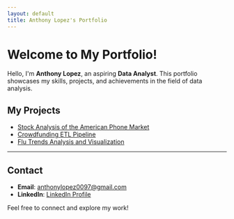 ```yaml
---
layout: default
title: Anthony Lopez's Portfolio
---
```


# Welcome to My Portfolio!

Hello, I'm **Anthony Lopez**, an aspiring **Data Analyst**. This portfolio showcases my skills, projects, and achievements in the field of data analysis.

## My Projects

- [Stock Analysis of the American Phone Market](https://github.com/Jeniquef/stock-Analysis_t2)
- [Crowdfunding ETL Pipeline](https://github.com/DanOMearaWD/Crowdfunding_ETL)
- [Flu Trends Analysis and Visualization](#)


---

## Contact

- **Email**: [anthonylopez0097@gmail.com](mailto:anthonylopez0097@gmail.com)
- **LinkedIn**: [LinkedIn Profile](https://www.linkedin.com/in/anthony-lopez-b3407a239/)

Feel free to connect and explore my work!
